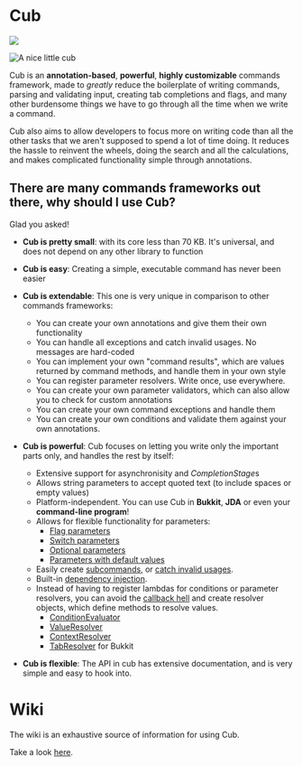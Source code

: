 # Cub
[![](https://jitpack.io/v/ReflxctionDev/cub.svg)](https://jitpack.io/#ReflxctionDev/cub)

![A nice little cub](https://i.imgur.com/qpUWY3A.png)

Cub is an **annotation-based**, **powerful**, **highly customizable** commands framework, made to *greatly* reduce the boilerplate of writing commands, parsing and validating input, creating tab  completions and flags, and many other burdensome things we have to go through all the time when we write a command.

Cub also aims to allow developers to focus more on writing code than all the other tasks that we aren't supposed to spend a lot of time doing. It reduces the hassle to reinvent the wheels, doing the search and all the calculations, and makes complicated functionality simple through annotations.

## There are many commands frameworks out there, why should I use Cub?
Glad you asked!

 - **Cub is pretty small**: with its core less than 70 KB. It's universal, and does not depend on any other library to function
 - **Cub is easy**: Creating a simple, executable command has never been easier
 - **Cub is extendable**: This one is very unique in comparison to other commands frameworks:
    - You can create your own annotations and give them their own functionality
    - You can handle all exceptions and catch invalid usages. No messages are hard-coded
    - You can implement your own "command results", which are values returned by command methods, and handle them in your own style
    - You can register parameter resolvers. Write once, use everywhere.
    - You can create your own parameter validators, which can also allow you to check for custom annotations
    - You can create your own command exceptions and handle them
    - You can create your own conditions and validate them against your own annotations.

- **Cub is powerful**: Cub focuses on letting you write only the important parts only, and handles the rest by itself:
    -  Extensive support for asynchronisity and *CompletionStage*s 
    - Allows string parameters to accept quoted text (to include spaces or empty values)
    - Platform-independent. You can use Cub in **Bukkit**, **JDA** or even your **command-line program**!
    - Allows for flexible functionality for parameters:
       - [Flag parameters](https://github.com/ReflxctionDev/cub/blob/master/common/src/main/java/io/github/revxrsal/cub/annotation/Flag.java)
       - [Switch parameters](https://github.com/ReflxctionDev/cub/blob/master/common/src/main/java/io/github/revxrsal/cub/annotation/Switch.java)
       - [Optional parameters](https://github.com/ReflxctionDev/cub/blob/master/common/src/main/java/io/github/revxrsal/cub/annotation/Optional.java)
       - [Parameters with default values](https://github.com/ReflxctionDev/cub/blob/master/common/src/main/java/io/github/revxrsal/cub/annotation/Default.java)
     - Easily create [subcommands](https://github.com/ReflxctionDev/cub/blob/master/common/src/main/java/io/github/revxrsal/cub/annotation/Subcommand.java), or [catch invalid usages](https://github.com/ReflxctionDev/cub/blob/master/common/src/main/java/io/github/revxrsal/cub/annotation/CatchInvalid.java).
     - Built-in [dependency injection](https://github.com/ReflxctionDev/cub/blob/master/common/src/main/java/io/github/revxrsal/cub/annotation/Dependency.java).
     - Instead of having to register lambdas for conditions or parameter resolvers, you can avoid the [callback hell](http://callbackhell.com/) and create resolver objects, which define methods to resolve values.
        -  [ConditionEvaluator](https://github.com/ReflxctionDev/cub/blob/master/common/src/main/java/io/github/revxrsal/cub/annotation/ConditionEvaluator.java)
        - [ValueResolver](https://github.com/ReflxctionDev/cub/blob/master/common/src/main/java/io/github/revxrsal/cub/annotation/ValueResolver.java)
        - [ContextResolver](https://github.com/ReflxctionDev/cub/blob/master/common/src/main/java/io/github/revxrsal/cub/annotation/ContextResolver.java)
        - [TabResolver](https://github.com/ReflxctionDev/cub/blob/master/bukkit/src/main/java/io/github/revxrsal/cub/bukkit/annotation/TabResolver.java) for Bukkit
- **Cub is flexible**: The API in cub has extensive documentation, and is very simple and easy to hook into.

# Wiki
The wiki is an exhaustive source of information for using Cub.

Take a look [here](https://github.com/ReflxctionDev/cub/wiki).
